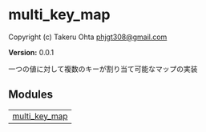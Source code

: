 

# multi_key_map #

Copyright (c) Takeru Ohta <phjgt308@gmail.com>

__Version:__ 0.0.1

一つの値に対して複数のキーが割り当て可能なマップの実装


## Modules ##


<table width="100%" border="0" summary="list of modules">
<tr><td><a href="multi_key_map.md" class="module">multi_key_map</a></td></tr></table>

